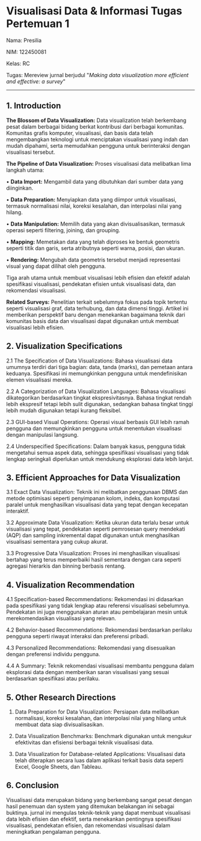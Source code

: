 # Visualisasi Data & Informasi Tugas Pertemuan 1

Nama: Presilia

NIM: 122450081

Kelas: RC

Tugas: Mereview jurnal berjudul "*Making data visualization more efficient and effective: a survey*"

---
## 1. Introduction
**The Blossom of Data Visualization:** Data visualization telah berkembang pesat dalam berbagai bidang berkat kontribusi dari berbagai komunitas. Komunitas grafis komputer, visualisasi, dan basis data telah mengembangkan teknologi untuk menciptakan visualisasi yang indah dan mudah dipahami, serta memudahkan pengguna untuk berinteraksi dengan visualisasi tersebut.

**The Pipeline of Data Visualization:** Proses visualisasi data melibatkan lima langkah utama: 

•  **Data Import:** Mengambil data yang dibutuhkan dari sumber data yang diinginkan.

•  **Data Preparation:** Menyiapkan data yang diimpor untuk visualisasi, termasuk normalisasi nilai, koreksi kesalahan, dan interpolasi nilai yang hilang.

•  **Data Manipulation:** Memilih data yang akan divisualisasikan, termasuk operasi seperti filtering, joining, dan grouping.

•  **Mapping:** Memetakan data yang telah diproses ke bentuk geometris seperti titik dan garis, serta atributnya seperti warna, posisi, dan ukuran.

•  **Rendering:** Mengubah data geometris tersebut menjadi representasi visual yang dapat dilihat oleh pengguna. 

Tiga arah utama untuk membuat visualisasi lebih efisien dan efektif adalah spesifikasi visualisasi, pendekatan efisien untuk visualisasi data, dan rekomendasi visualisasi.

**Related Surveys:** Penelitian terkait sebelumnya fokus pada topik tertentu seperti visualisasi graf, data terhubung, dan data dimensi tinggi. Artikel ini memberikan perspektif baru dengan menekankan bagaimana teknik dari komunitas basis data dan visualisasi dapat digunakan untuk membuat visualisasi lebih efisien.

## 2. Visualization Specifications
2.1	The Specification of Data Visualizations: Bahasa visualisasi data umumnya terdiri dari tiga bagian: data, tanda (marks), dan pemetaan antara keduanya. Spesifikasi ini memungkinkan pengguna untuk mendefinisikan elemen visualisasi mereka.

2.2	A Categorization of Data Visualization Languages: Bahasa visualisasi dikategorikan berdasarkan tingkat ekspresivitasnya. Bahasa tingkat rendah lebih ekspresif tetapi lebih sulit digunakan, sedangkan bahasa tingkat tinggi lebih mudah digunakan tetapi kurang fleksibel.

2.3	GUI-based Visual Operations: Operasi visual berbasis GUI lebih ramah pengguna dan memungkinkan pengguna untuk menentukan visualisasi dengan manipulasi langsung.

2.4	Underspecified Specifications: Dalam banyak kasus, pengguna tidak mengetahui semua aspek data, sehingga spesifikasi visualisasi yang tidak lengkap seringkali diperlukan untuk mendukung eksplorasi data lebih lanjut.

## 3. Efficient Approaches for Data Visualization
3.1	Exact Data Visualization: Teknik ini melibatkan penggunaan DBMS dan metode optimisasi seperti penyimpanan kolom, indeks, dan komputasi paralel untuk menghasilkan visualisasi data yang tepat dengan kecepatan interaktif.

3.2	Approximate Data Visualization: Ketika ukuran data terlalu besar untuk visualisasi yang tepat, pendekatan seperti pemrosesan query mendekati (AQP) dan sampling inkremental dapat digunakan untuk menghasilkan visualisasi sementara yang cukup akurat.

3.3	Progressive Data Visualization: Proses ini menghasilkan visualisasi bertahap yang terus memperbaiki hasil sementara dengan cara seperti agregasi hierarkis dan binning berbasis rentang.

## 4. Visualization Recommendation
4.1	Specification-based Recommendations: Rekomendasi ini didasarkan pada spesifikasi yang tidak lengkap atau referensi visualisasi sebelumnya. Pendekatan ini juga menggunakan aturan atau pembelajaran mesin untuk merekomendasikan visualisasi yang relevan.

4.2	Behavior-based Recommendations: Rekomendasi berdasarkan perilaku pengguna seperti riwayat interaksi dan preferensi pribadi.

4.3	Personalized Recommendations: Rekomendasi yang disesuaikan dengan preferensi individu pengguna.

4.4	A Summary: Teknik rekomendasi visualisasi membantu pengguna dalam eksplorasi data dengan memberikan saran visualisasi yang sesuai berdasarkan spesifikasi atau perilaku.

## 5. Other Research Directions
1.	Data Preparation for Data Visualization: Persiapan data melibatkan normalisasi, koreksi kesalahan, dan interpolasi nilai yang hilang untuk membuat data siap divisualisasikan.

2.	Data Visualization Benchmarks: Benchmark digunakan untuk mengukur efektivitas dan efisiensi berbagai teknik visualisasi data.

3.	Data Visualization for Database-related Applications: Visualisasi data telah diterapkan secara luas dalam aplikasi terkait basis data seperti Excel, Google Sheets, dan Tableau.

## 6. Conclusion
Visualisasi data merupakan bidang yang berkembang sangat pesat dengan hasil penemuan dan system yang ditemukan belakangan ini sebagai buktinya. jurnal ini mengulas teknik-teknik yang dapat membuat visualisasi data lebih efisien dan efektif, serta menekankan pentingnya spesifikasi visualisasi, pendekatan efisien, dan rekomendasi visualisasi dalam meningkatkan pengalaman pengguna.

